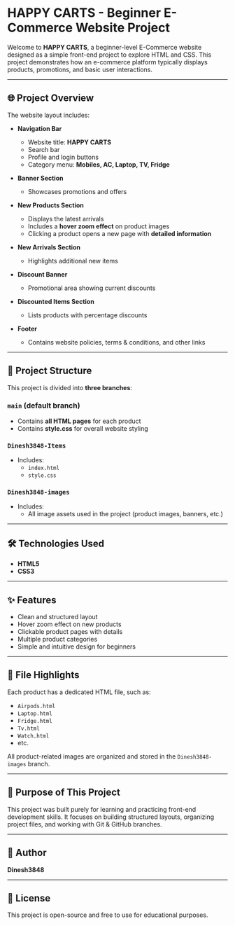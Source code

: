 # HAPPY CARTS - Beginner E-Commerce Website Project

Welcome to **HAPPY CARTS**, a beginner-level E-Commerce website designed as a simple front-end project to explore HTML and CSS. This project demonstrates how an e-commerce platform typically displays products, promotions, and basic user interactions.

---

## 🌐 Project Overview

The website layout includes:

- **Navigation Bar**
  - Website title: **HAPPY CARTS**
  - Search bar
  - Profile and login buttons
  - Category menu: **Mobiles, AC, Laptop, TV, Fridge**

- **Banner Section**
  - Showcases promotions and offers

- **New Products Section**
  - Displays the latest arrivals
  - Includes a **hover zoom effect** on product images
  - Clicking a product opens a new page with **detailed information**

- **New Arrivals Section**
  - Highlights additional new items

- **Discount Banner**
  - Promotional area showing current discounts

- **Discounted Items Section**
  - Lists products with percentage discounts

- **Footer**
  - Contains website policies, terms & conditions, and other links

---

## 🧩 Project Structure

This project is divided into **three branches**:

### `main` (default branch)
- Contains **all HTML pages** for each product
- Contains **style.css** for overall website styling

### `Dinesh3848-Items`
- Includes:
  - `index.html`
  - `style.css`

### `Dinesh3848-images`
- Includes:
  - All image assets used in the project (product images, banners, etc.)

---

## 🛠️ Technologies Used

- **HTML5**
- **CSS3**

---

## ✨ Features

- Clean and structured layout
- Hover zoom effect on new products
- Clickable product pages with details
- Multiple product categories
- Simple and intuitive design for beginners

---

## 📁 File Highlights

Each product has a dedicated HTML file, such as:
- `Airpods.html`
- `Laptop.html`
- `Fridge.html`
- `Tv.html`
- `Watch.html`
- etc.

All product-related images are organized and stored in the `Dinesh3848-images` branch.

---

## 🎯 Purpose of This Project

This project was built purely for learning and practicing front-end development skills. It focuses on building structured layouts, organizing project files, and working with Git & GitHub branches.

---

## 📌 Author

**Dinesh3848**

---

## 📜 License

This project is open-source and free to use for educational purposes.
